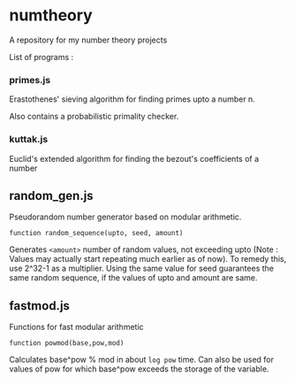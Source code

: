 # numtheory
A repository for my number theory projects

List of programs : 

### primes.js

Erastothenes' sieving algorithm for finding primes upto a number n. 

Also contains a probabilistic primality checker. 

### kuttak.js

Euclid's extended algorithm for finding the bezout's coefficients of a number

## random_gen.js

Pseudorandom number generator based on modular arithmetic. 

`function random_sequence(upto, seed, amount)`

 Generates `<amount>` number of random values, not exceeding upto (Note : Values may actually start repeating much earlier as of now). To remedy this, use 2^32-1 as a multiplier. Using the same value for seed guarantees the same random sequence, if the values of upto and amount are same. 

## fastmod.js

Functions for fast modular arithmetic

`function powmod(base,pow,mod)`

Calculates base^pow % mod in about `log pow` time. Can also be used for values of pow for which base^pow exceeds the storage of the variable. 

